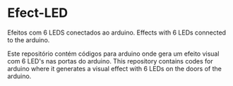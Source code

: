 # Efect-LED
Efeitos com 6 LEDS conectados ao arduino.
Effects with 6 LEDs connected to the arduino.

Este repositório contém códigos para arduino onde gera um efeito visual com 6 LED's nas portas do arduino.
This repository contains codes for arduino where it generates a visual effect with 6 LEDs on the doors of the arduino.


